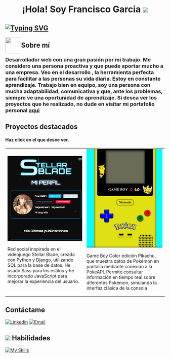 <h1 align="center"><b>¡Hola! Soy Francisco Garcia </b><img src="https://media.giphy.com/media/hvRJCLFzcasrR4ia7z/giphy.gif" width="35"></h1>

## [![Typing SVG](https://readme-typing-svg.demolab.com/?lines=Desarrollador+Web)](https://git.io/typing-svg)

<img align="left" src = "https://user-images.githubusercontent.com/63050133/156777293-72a6e681-2582-4a9d-ad92-09d1181d47c7.gif" width = 50px height=50px> 

## Sobre mí
### Desarrollador web con una gran pasión por mi trabajo. Me considero una persona proactiva y que puede aportar mucho a una empresa. Veo en el desarrollo , la herramienta perfecta para facilitar a las personas su vida diaria. Estoy en constante aprendizaje. Trabajo bien en equipo, soy una persona con mucha adaptabilidad, comunicativa y que, ante los problemas, siempre ve una oportunidad de aprendizaje. Si desea ver los proyectos que he realizado, no dude en visitar mi portafolio personal <a href="https://www.frangarciadev.com/">aqui</a>


## Proyectos destacados

#### Haz click en el que desee ver.
<table>
    <tr>
        <td>
            <a href="https://stellarblade.frangarciadev.com/"><img src="images/stellar-blade.png" alt="imagen-stellar-blade" style="width: 100%;"></a>
            <p>Red social inspirada en el videojuego Stellar Blade, creada con Python y Django, utilizando SQL para la base de datos. He usado Sass para los estilos y he incorporado JavaScript para mejorar la experiencia del usuario.</p>
        </td>
        <td>
            <a href="https://fran3021.github.io/GameBoy-Pikachu-CSS/"><img src="images/pikachu-edition.png" alt="imagen-gameboy" style="width: 100%;"></a>
            <p>Game Boy Color edición Pikachu, que muestra datos de Pokémon en pantalla mediante conexión a la PokeAPI. Permite consultar información en tiempo real sobre diferentes Pokémon, simulando la interfaz clásica de la consola</p>
        </td>
    </tr>
</table>

## Contáctame

[![Linkedin](https://img.shields.io/badge/-LinkedIn-blue?style=flat&logo=Linkedin&logoColor=white)](https://www.linkedin.com/in/fran-garc%C3%ADa-0314642b9/) [![Email](https://img.shields.io/badge/-Gmail-black?style=flat&logo=Gmail&logoColor=white)](mailto:contacto@frangarciadev.com)

## <img src="https://media2.giphy.com/media/QssGEmpkyEOhBCb7e1/giphy.gif?cid=ecf05e47a0n3gi1bfqntqmob8g9aid1oyj2wr3ds3mg700bl&rid=giphy.gif" width ="25"><b> Habilidades</b>

[![My Skills](https://skillicons.dev/icons?i=html,css,sass,javascript,git,github,python,mysql,django)](https://skillicons.dev)


